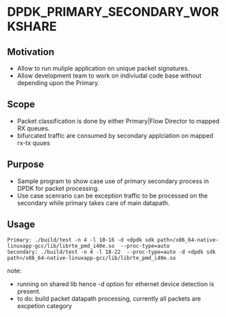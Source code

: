 # DPDK_PRIMARY_SECONDARY_WORKSHARE

## Motivation
 - Allow to run muliple application on unique packet signatures.
 - Allow development team to work on indiviudal code base without depending upon the Primary.

## Scope 
 - Packet classification is done by either Primary|Flow Director to mapped RX queues.
 - bifurcated traffic are consumed by secondary applciation on mapped rx-tx quues

## Purpose

 - Sample program to show case use of primary secondary process in DPDK for packet processing.
 - Use case scenrario can be exception traffic to be processed on the secondary while primary takes care of main datapath.

## Usage
```
Primary: ./build/test -n 4 -l 10-16 -d <dpdk sdk path>/x86_64-native-linuxapp-gcc/lib/librte_pmd_i40e.so  --proc-type=auto
Secondary: ./build/test -n 4 -l 18-22  --proc-type=auto -d <dpdk sdk path>/x86_64-native-linuxapp-gcc/lib/librte_pmd_i40e.so
```

note: 
* running on shared lib hence -d option for ethernet device detection is present.
* to do: build packet datapath processing, currently all packets are excpetion category
